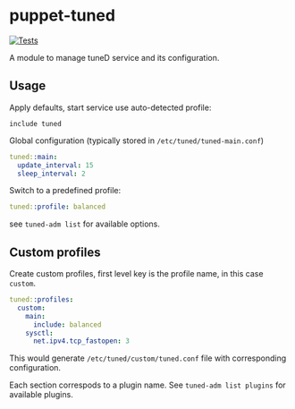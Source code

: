 # puppet-tuned

[![Tests](https://github.com/deric/puppet-tuned/actions/workflows/test.yml/badge.svg)](https://github.com/deric/puppet-tuned/actions/workflows/test.yml)

A module to manage tuneD service and its configuration.

## Usage

Apply defaults, start service use auto-detected profile:

```puppet
include tuned
```

Global configuration (typically stored in `/etc/tuned/tuned-main.conf`)

```yaml
tuned::main:
  update_interval: 15
  sleep_interval: 2
```
Switch to a predefined profile:

```yaml
tuned::profile: balanced
```

see `tuned-adm list` for available options.

## Custom profiles

Create custom profiles, first level key is the profile name, in this case `custom`.
```yaml
tuned::profiles:
  custom:
    main:
      include: balanced
    sysctl:
      net.ipv4.tcp_fastopen: 3
```
This would generate `/etc/tuned/custom/tuned.conf` file with corresponding configuration.

Each section correspods to a plugin name. See `tuned-adm list plugins` for available plugins.
